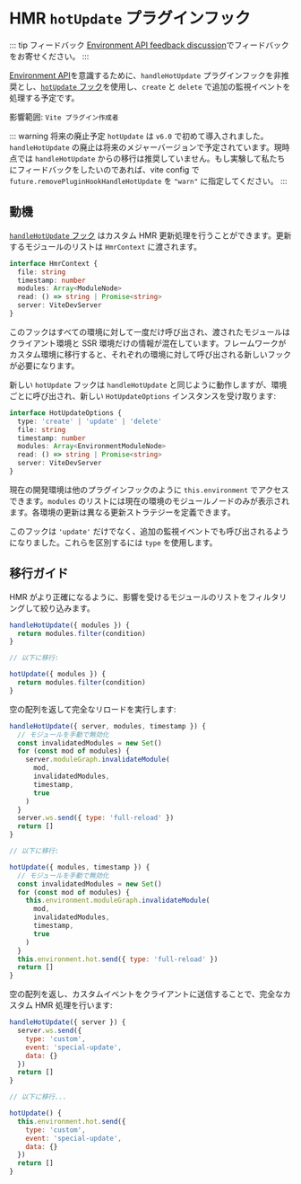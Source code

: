 # HMR `hotUpdate` プラグインフック

::: tip フィードバック
[Environment API feedback discussion](https://github.com/vitejs/vite/discussions/16358)でフィードバックをお寄せください。
:::

[Environment API](/guide/api-environment.md)を意識するために、`handleHotUpdate` プラグインフックを非推奨とし、[`hotUpdate` フック](/guide/api-environment#the-hotupdate-hook)を使用し、`create` と `delete` で追加の監視イベントを処理する予定です。

影響範囲: `Vite プラグイン作成者`

::: warning 将来の廃止予定
`hotUpdate` は `v6.0` で初めて導入されました。`handleHotUpdate` の廃止は将来のメジャーバージョンで予定されています。現時点では `handleHotUpdate` からの移行は推奨していません。もし実験して私たちにフィードバックをしたいのであれば、vite config で `future.removePluginHookHandleHotUpdate` を `"warn"` に指定してください。
:::

## 動機

[`handleHotUpdate` フック](/guide/api-plugin.md#handlehotupdate) はカスタム HMR 更新処理を行うことができます。更新するモジュールのリストは `HmrContext` に渡されます。

```ts
interface HmrContext {
  file: string
  timestamp: number
  modules: Array<ModuleNode>
  read: () => string | Promise<string>
  server: ViteDevServer
}
```

このフックはすべての環境に対して一度だけ呼び出され、渡されたモジュールはクライアント環境と SSR 環境だけの情報が混在しています。フレームワークがカスタム環境に移行すると、それぞれの環境に対して呼び出される新しいフックが必要になります。

新しい `hotUpdate` フックは `handleHotUpdate` と同じように動作しますが、環境ごとに呼び出され、新しい `HotUpdateOptions` インスタンスを受け取ります:

```ts
interface HotUpdateOptions {
  type: 'create' | 'update' | 'delete'
  file: string
  timestamp: number
  modules: Array<EnvironmentModuleNode>
  read: () => string | Promise<string>
  server: ViteDevServer
}
```

現在の開発環境は他のプラグインフックのように `this.environment` でアクセスできます。`modules` のリストには現在の環境のモジュールノードのみが表示されます。各環境の更新は異なる更新ストラテジーを定義できます。

このフックは `'update'` だけでなく、追加の監視イベントでも呼び出されるようになりました。これらを区別するには `type` を使用します。

## 移行ガイド

HMR がより正確になるように、影響を受けるモジュールのリストをフィルタリングして絞り込みます。

```js
handleHotUpdate({ modules }) {
  return modules.filter(condition)
}

// 以下に移行:

hotUpdate({ modules }) {
  return modules.filter(condition)
}
```

空の配列を返して完全なリロードを実行します:

```js
handleHotUpdate({ server, modules, timestamp }) {
  // モジュールを手動で無効化
  const invalidatedModules = new Set()
  for (const mod of modules) {
    server.moduleGraph.invalidateModule(
      mod,
      invalidatedModules,
      timestamp,
      true
    )
  }
  server.ws.send({ type: 'full-reload' })
  return []
}

// 以下に移行:

hotUpdate({ modules, timestamp }) {
  // モジュールを手動で無効化
  const invalidatedModules = new Set()
  for (const mod of modules) {
    this.environment.moduleGraph.invalidateModule(
      mod,
      invalidatedModules,
      timestamp,
      true
    )
  }
  this.environment.hot.send({ type: 'full-reload' })
  return []
}
```

空の配列を返し、カスタムイベントをクライアントに送信することで、完全なカスタム HMR 処理を行います:

```js
handleHotUpdate({ server }) {
  server.ws.send({
    type: 'custom',
    event: 'special-update',
    data: {}
  })
  return []
}

// 以下に移行...

hotUpdate() {
  this.environment.hot.send({
    type: 'custom',
    event: 'special-update',
    data: {}
  })
  return []
}
```
